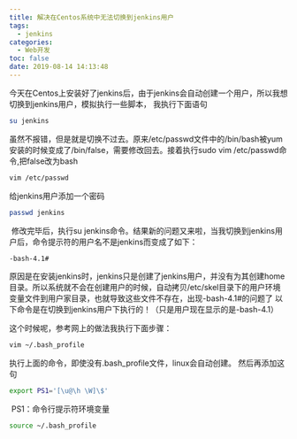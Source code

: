 ```yaml
---
title: 解决在Centos系统中无法切换到jenkins用户
tags:
  - jenkins
categories:
  - Web开发
toc: false
date: 2019-08-14 14:13:48
---
```


今天在Centos上安装好了jenkins后，由于jenkins会自动创建一个用户，所以我想切换到jenkins用户，模拟执行一些脚本，
我执行下面语句
```bash
su jenkins
```
虽然不报错，但是就是切换不过去。原来/etc/passwd文件中的/bin/bash被yum安装的时候变成了/bin/false，需要修改回去。接着执行sudo vim /etc/passwd命令,把false改为bash

```bash
vim /etc/passwd
```

给jenkins用户添加一个密码
```bash
passwd jenkins
```

 修改完毕后，执行su jenkins命令。结果新的问题又来啦，当我切换到jenkins用户后，命令提示符的用户名不是jenkins而变成了如下：
```bash
-bash-4.1#
```

原因是在安装jenkins时，jenkins只是创建了jenkins用户，并没有为其创建home目录。所以系统就不会在创建用户的时候，自动拷贝/etc/skel目录下的用户环境变量文件到用户家目录，也就导致这些文件不存在，出现-bash-4.1#的问题了
以下命令是在切换到jenkins用户下执行的！（只是用户现在显示的是-bash-4.1）

这个时候呢，参考网上的做法我执行下面步骤：
```bash
vim ~/.bash_profile
```
执行上面的命令，即使没有.bash_profile文件，linux会自动创建。
然后再添加这句

```bash
export PS1='[\u@\h \W]\$'
```

 PS1：命令行提示符环境变量
 

```bash
source ~/.bash_profile
```
